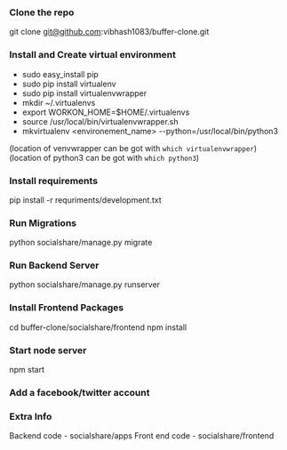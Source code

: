 ### Clone the repo 

git clone git@github.com:vibhash1083/buffer-clone.git

### Install and Create virtual environment

- sudo easy_install pip
- sudo  pip install virtualenv
- sudo pip install virtualenvwrapper
- mkdir ~/.virtualenvs
- export WORKON_HOME=$HOME/.virtualenvs  
- source /usr/local/bin/virtualenvwrapper.sh 
- mkvirtualenv <environement_name> --python=/usr/local/bin/python3

(location of venvwrapper can be got with `which virtualenvwrapper`)
(location of python3 can be got with `which python3`) 

### Install requirements

pip install -r requriments/development.txt


### Run Migrations

python socialshare/manage.py migrate

### Run Backend Server 

python socialshare/manage.py runserver



### Install Frontend Packages 
cd buffer-clone/socialshare/frontend
npm install

### Start node server

npm start

### Add a facebook/twitter account

### Extra Info 

Backend code - socialshare/apps
Front end code -  socialshare/frontend
